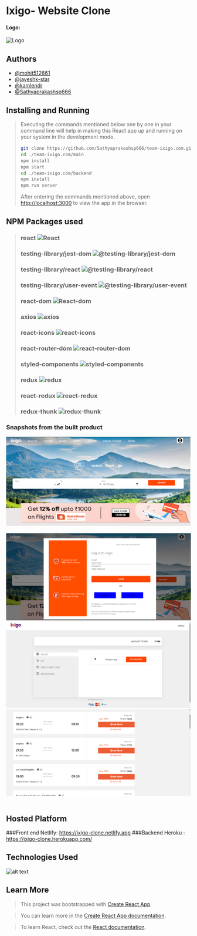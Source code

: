 # Ixigo- Website Clone


<!-- Ixigo is an OTA platform allows travellers to book train, flight & bus tickets, hotels and cabs, while providing travel utility tools -->

#### Logo: 
![](https://upload.wikimedia.org/wikipedia/commons/a/af/Ixigo_logo.png "Logo")

## Authors


- [@mohit512661](https://github.com/mohit512661)
- [@jayeshk-star](https://github.com/jayeshk-star)
- [@kamlendr](https://github.com/kamlendr)
- [@Sathyaprakashsp666](https://github.com/Sathyaprakashsp666)


## Installing and Running
> Executing the commands mentioned below one by one in your command line will help in making this React app up and running on your system in the development mode.
> 
> ```bash
> git clone https://github.com/Sathyaprakashsp666/team-ixigo.com.git
> cd ./team-ixigo.com/main
> npm install
> npm start
> cd ./team-ixigo.com/backend
> npm install
> npm run server
> ```
> After entering the commands mentioned above, open [http://localhost:3000](http://localhost:3000) to view the app in the browser.

## NPM Packages used 
> ### react ![React](https://img.shields.io/npm/v/react.svg)
> ### testing-library/jest-dom ![@testing-library/jest-dom](https://img.shields.io/npm/v/@testing-library/jest-dom.svg)
> ### testing-library/react ![@testing-library/react](https://img.shields.io/npm/v/@testing-library/react.svg)
> ### testing-library/user-event ![@testing-library/user-event](https://img.shields.io/npm/v/@testing-library/user-event.svg)
> ### react-dom ![React-dom](https://img.shields.io/npm/v/react-dom.svg)
> ### axios ![axios](https://img.shields.io/npm/v/axios.svg)
> ### react-icons ![react-icons](https://img.shields.io/npm/v/react-icons.svg)
> ### react-router-dom ![react-router-dom](https://img.shields.io/npm/v/react-router-dom.svg)
> ### styled-components ![styled-components](https://img.shields.io/npm/v/styled-components.svg)
> ### redux ![redux](https://img.shields.io/npm/v/redux.svg)
> ### react-redux ![react-redux](https://img.shields.io/npm/v/react-redux.svg)
> ### redux-thunk ![redux-thunk](https://img.shields.io/npm/v/redux-thunk.svg)

### Snapshots from the built product


![landing page](https://github.com/Sathyaprakashsp666/team-ixigo.com/blob/main/ixigo_landing_page.png)
<br/><br/>
![login](https://github.com/Sathyaprakashsp666/team-ixigo.com/blob/main/ixigo__login.png)
![payment](https://github.com/Sathyaprakashsp666/team-ixigo.com/blob/main/ixigo__payment.png)
![landing](https://github.com/Sathyaprakashsp666/team-ixigo.com/blob/main/ixigo__buses.png)
<br/><br/>



## Hosted Platform 
###Front end
Netlify: https://ixigo-clone.netlify.app
###Backend
 Heroku : https://ixigo-clone.herokuapp.com/

## Technologies Used

![alt text](https://fiverr-res.cloudinary.com/images/t_main1,q_auto,f_auto,q_auto,f_auto/gigs/185188120/original/b084c38d746e1cc36e133e7557c06c4e47a45198/create-responsive-websites-using-html-css-javascript-react.jpeg "Logo Title Text 1")

## Learn More

> This project was bootstrapped with [Create React App](https://github.com/facebook/create-react-app).

> You can learn more in the [Create React App documentation](https://facebook.github.io/create-react-app/docs/getting-started).

> To learn React, check out the [React documentation](https://reactjs.org/).
